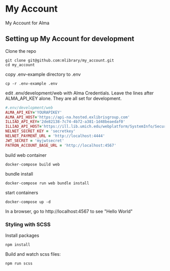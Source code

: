 # My Account

My Account for Alma

## Setting up My Account for development

Clone the repo

```
git clone git@github.com:mlibrary/my_account.git
cd my_account
```

copy .env-example directory to .env

```
cp -r .env-example .env
```

edit .env/development/web with Alma Credentials. Leave the lines after ALMA_API_KEY alone. They are all set for development. 

```ruby
#.env/development/web
ALMA_API_KEY='YOURAPIKEY'
ALMA_API_HOST='https://api-na.hosted.exlibrisgroup.com'
ILLIAD_API_KEY='2de82138-7c74-4b72-a381-1d48beaedaf0'
ILLIAD_API_HOST='https://ill.lib.umich.edu/webplatform/SystemInfo/SecurePlatformVersion'
NELNET_SECRET_KEY = 'secretkey'
NELNET_PAYMENT_URL = 'http://localhost:4444'
JWT_SECRET = 'myjwtsecret'
PATRON_ACCOUNT_BASE_URL = 'http://localhost:4567'
```

build web container

```
docker-compose build web
```

bundle install

```
docker-compose run web bundle install
```

start containers

```
docker-compose up -d
```

In a browser, go to http://localhost:4567 to see "Hello World"

### Styling with SCSS

Install packages

```
npm install
```

Build and watch scss files:

```
npm run scss
```
